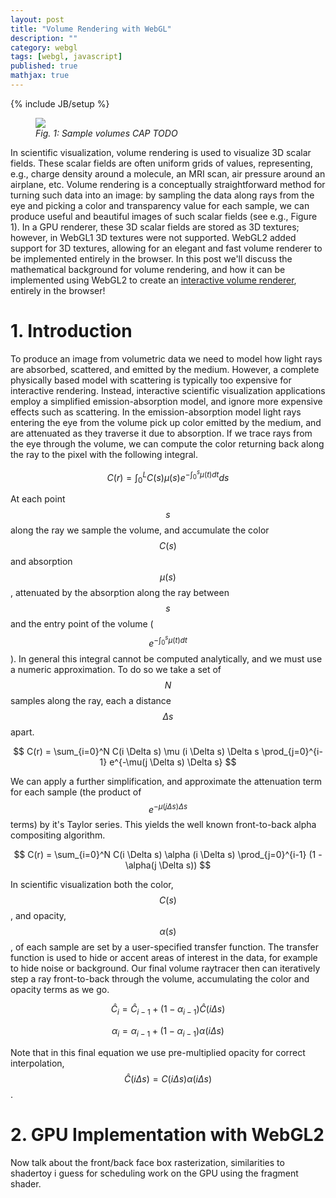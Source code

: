 ```yaml
---
layout: post
title: "Volume Rendering with WebGL"
description: ""
category: webgl
tags: [webgl, javascript]
published: true
mathjax: true
---
```

{% include JB/setup %}

<figure>
	<img class="img-fluid" src="https://i.imgur.com/YqdyKCj.png"/>
	<figcaption><i>Fig. 1: Sample volumes CAP TODO</i></figcaption>
</figure>

In scientific visualization, volume rendering is used to visualize
3D scalar fields. These scalar fields are often
uniform grids of values, representing,
e.g., charge density around a molecule,
an MRI scan, air pressure around an airplane, etc.
Volume rendering is a conceptually straightforward method
for turning such data into an image: by sampling the data
along rays from the eye and picking
a color and transparency value for each sample, we can
produce useful and beautiful images of such scalar fields
(see e.g., Figure 1).
In a GPU renderer, these 3D scalar fields are stored
as 3D textures; however, in WebGL1 3D textures were
not supported. WebGL2 added support for 3D textures,
allowing for an elegant and fast volume renderer to be
implemented entirely in the browser.
In this post we'll discuss the mathematical background
for volume rendering, and how it can be implemented using
WebGL2 to create an
[interactive volume renderer](https://www.willusher.io/webgl-volume-raycaster/),
entirely in the browser!

<!--more-->

# 1. Introduction
To produce an image from volumetric data we need to model how light rays
are absorbed, scattered, and emitted by the medium. However,
a complete physically based model with scattering is typically too expensive for
interactive rendering. Instead, interactive scientific visualization applications
employ a simplified emission-absorption model, and ignore more expensive
effects such as scattering. In the emission-absorption model light
rays entering the eye from the volume pick up color emitted by the
medium, and are attenuated as they traverse it due to absorption. If we trace
rays from the eye through the volume, we can compute the color
returning back along the ray to the pixel with the following integral.

$$C(r) = \int_0^L C(s) \mu(s) e^{-\int_0^s \mu(t) dt} ds$$

At each point $$s$$ along the ray we sample the volume, and
accumulate the color $$C(s)$$ and absorption $$\mu(s)$$,
attenuated by the absorption along the ray between $$s$$
and the entry point of the volume ($$e^{-\int_0^s \mu(t) dt}$$).
In general this integral cannot be computed analytically, and
we must use a numeric approximation. To do so we take a set of $$N$$
samples along the ray, each a distance $$\Delta s$$ apart.

$$
	C(r) = \sum_{i=0}^N C(i \Delta s) \mu (i \Delta s) \Delta s
			\prod_{j=0}^{i-1} e^{-\mu(j \Delta s) \Delta s}
$$

We can apply a further simplification, and approximate the
attenuation term for each sample (the product of $$e^{-\mu(j \Delta s) \Delta s}$$ terms)
by it's Taylor series. This yields the well known front-to-back alpha
compositing algorithm.

$$
	C(r) = \sum_{i=0}^N C(i \Delta s) \alpha (i \Delta s)
			\prod_{j=0}^{i-1} (1 - \alpha(j \Delta s))
$$

In scientific visualization both the color, $$C(s)$$,
and opacity, $$\alpha(s)$$, of each sample are set by a
user-specified transfer function. The transfer function is
used to hide or accent areas of interest in the data,
for example to hide noise or background.
Our final volume raytracer then can iteratively step a ray front-to-back
through the volume, accumulating the color and opacity terms as
we go.

$$
	\hat{C}_i = \hat{C}_{i-1} + (1 - \alpha_{i-1}) \hat{C}(i \Delta s)
$$

$$
	\alpha_i = \alpha_{i - 1} + (1 - \alpha_{i-1}) \alpha(i \Delta s)
$$

Note that in this final equation we use pre-multiplied opacity for
correct interpolation, $$\hat{C}(i\Delta s) = C(i\Delta s) \alpha(i \Delta s)$$.

# 2. GPU Implementation with WebGL2

Now talk about the front/back face box rasterization, similarities to shadertoy
i guess for scheduling work on the GPU using the fragment shader.

